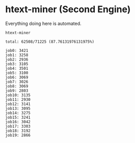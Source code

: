 # htext-miner (Second Engine)

Everything doing here is automated.

```
htext-miner

total: 62508/71225 (87.76131976131975%)

job0: 3421
job1: 3258
job2: 2936
job3: 3105
job4: 3501
job5: 3100
job6: 3069
job7: 3026
job8: 3069
job9: 2803
job10: 3135
job11: 2930
job12: 3141
job13: 3095
job14: 3275
job15: 3241
job16: 3042
job17: 3303
job18: 3192
job19: 2866
```